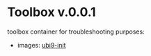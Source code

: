 # Toolbox v.0.0.1

toolbox container for troubleshooting purposes:
 - images: [ubi9-init](registry.access.redhat.com/ubi9/ubi-init)

